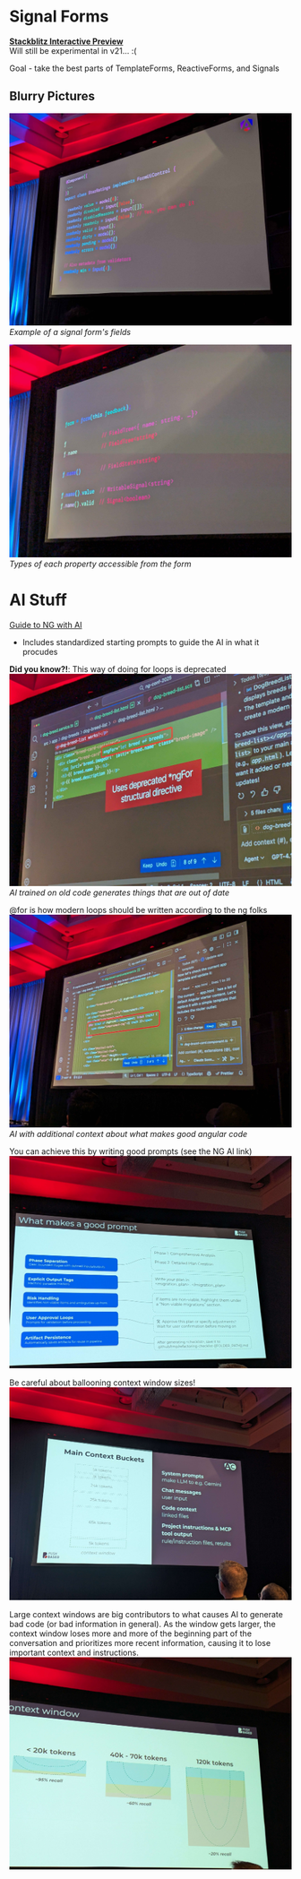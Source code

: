 # Signal Forms 

**[Stackblitz Interactive Preview](stackblitz.com/edit/signal-forms)**
<br>
Will still be experimental in v21... :(

Goal - take the best parts of TemplateForms, ReactiveForms, and Signals 

## Blurry Pictures 
![Example signal form](resources/01_signal-form-control.jpg)
*Example of a signal form's fields*

![Types of each property on the form](resources/02_sf-types.jpg)
*Types of each property accessible from the form*

# AI Stuff 

[Guide to NG with AI](https://angular.dev/ai/develop-with-ai)
- Includes standardized starting prompts to guide the AI in what it procudes

**Did you know?!**: This way of doing for loops is deprecated
![AI trained on old code](resources/03_ai-gens-old-code.jpg)
*AI trained on old code generates things that are out of date*

@for is how modern loops should be written according to the ng folks
![AI with context](resources/04_ai-gen-new-code.jpg)
*AI with additional context about what makes good angular code*

You can achieve this by writing good prompts (see the NG AI link)
![Good prompting](resources/07_good-prompt-guidelines.jpg)

Be careful about ballooning context window sizes!
![Large context windows](resources/05_ai-prompting-buckets.jpg)

Large context windows are big contributors to what causes AI to generate bad code (or bad information in general). As the window gets larger, the context window loses more and more of the beginning part of the conversation and prioritizes more recent information, causing it to lose important context and instructions.
![As the context window grows, the usefulness shrinks](resources/06_buckets-grow-quick.jpg)
